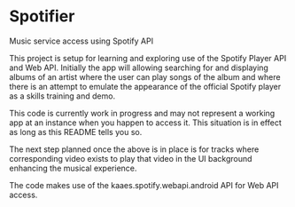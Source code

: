 # Spotifier
Music service access using Spotify API

This project is setup for learning and exploring use of the Spotify Player API and Web API.
Initially the app will allowing searching for and displaying albums of an artist
where the user can play songs of the album and where there is an attempt to emulate
the appearance of the official Spotify player as a skills training and demo.

This code is currently work in progress and may not represent a working app at
an instance when you happen to access it. This situation is in effect
as long as this README tells you so.

The next step planned once the above is in place is for tracks
where corresponding video exists to play that video 
in the UI background enhancing the musical experience.

The code makes use of the kaaes.spotify.webapi.android API for Web API access.
